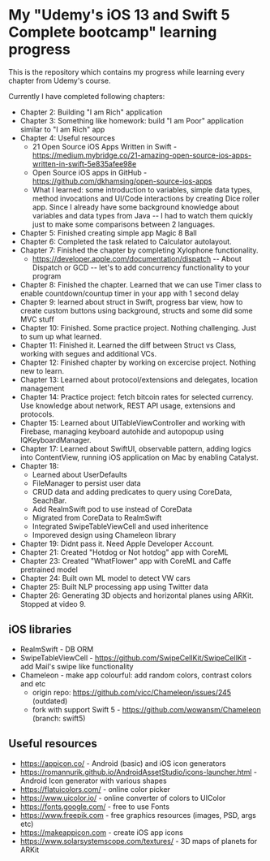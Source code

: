 # My "Udemy's iOS 13 and Swift 5 Complete bootcamp" learning progress

This is the repository which contains my progress while learning every chapter from Udemy's course.

Currently I have completed following chapters:
* Chapter 2: Building "I am Rich" application
* Chapter 3: Something like homework: build "I am Poor" application similar to "I am Rich" app
* Chapter 4: Useful resources
  * 21 Open Source iOS Apps Written in Swift - https://medium.mybridge.co/21-amazing-open-source-ios-apps-written-in-swift-5e835afee98e
  * Open Source iOS apps in GitHub - https://github.com/dkhamsing/open-source-ios-apps
  * What I learned: some introduction to variables, simple data types, method invocations and UI/Code interactions by creating Dice roller app. Since I already have some background knowledge about variables and data types from Java -- I had to watch them quickly just to make some comparisons between 2 languages.
* Chapter 5: Finished creating simple app Magic 8 Ball
* Chapter 6: Completed the task related to Calculator autolayout.
* Chapter 7: Finished the chapter by completing Xylophone functionality.
  * https://developer.apple.com/documentation/dispatch -- About Dispatch or GCD -- let's to add concurrency functionality to your program
* Chapter 8: Finished the chapter. Learned that we can use Timer class to enable countdown/countup timer in your app with 1 second delay
* Chapter 9: learned about struct in Swift, progress bar view, how to create custom buttons using background, structs and some did some MVC stuff
* Chapter 10: Finished. Some practice project. Nothing challenging. Just to sum up what learned.
* Chapter 11: Finished it. Learned the diff between Struct vs Class, working with segues and additional VCs.
* Chapter 12: Finished chapter by working on excercise project. Nothing new to learn.
* Chapter 13: Learned about protocol/extensions and delegates, location management
* Chapter 14: Practice project: fetch bitcoin rates for selected currency. Use knowledge about network, REST API usage, extensions and protocols.
* Chapter 15: Learned about UITableViewController and working with Firebase, managing keyboard autohide and autopopup using IQKeyboardManager.
* Chapter 17: Learned about SwiftUI, observable pattern, adding logics into ContentView, running iOS application on Mac by enabling Catalyst.
* Chapter 18:
   - Learned about UserDefaults
   - FileManager to persist user data
   - CRUD data and adding predicates to query using CoreData, SeachBar.
   - Add RealmSwift pod to use instead of CoreData
   - Migrated from CoreData to RealmSwift
   - Integrated SwipeTableViewCell and used inheritence
   - Imporeved design using Chameleon library
* Chapter 19: Didnt pass it. Need Apple Developer Account.
* Chapter 21: Created "Hotdog or Not hotdog" app with CoreML
* Chapter 23: Created "WhatFlower" app with CoreML and Caffe pretrained model
* Chapter 24: Built own ML model to detect VW cars
* Chapter 25: Built NLP processing app using Twitter data
* Chapter 26: Generating 3D objects and horizontal planes using ARKit. Stopped at video 9.

## iOS libraries
* RealmSwift - DB ORM
* SwipeTableViewCell - https://github.com/SwipeCellKit/SwipeCellKit - add Mail's swipe like functionality
* Chameleon - make app colourful: add random colors, contrast colors and etc
  - origin repo: https://github.com/vicc/Chameleon/issues/245 (outdated)
  - fork with support Swift 5 - https://github.com/wowansm/Chameleon (branch: swift5)

## Useful resources
* https://appicon.co/ - Android (basic) and iOS icon generators
* https://romannurik.github.io/AndroidAssetStudio/icons-launcher.html - Android Icon generator with various shapes
* https://flatuicolors.com/ - online color picker
* https://www.uicolor.io/ - online converter of colors to UIColor
* https://fonts.google.com/ - free to use Fonts
* https://www.freepik.com - free graphics resources (images, PSD, args etc)
* https://makeappicon.com - create iOS app icons
* https://www.solarsystemscope.com/textures/ - 3D maps of planets for ARKit
